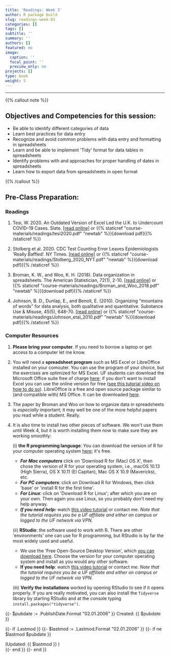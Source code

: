 ```yaml
---
title: 'Readings: Week 3'
author: R package build
slug: readings-week-03
categories: []
tags: []
subtitle: ''
summary: ''
authors: []
featured: no
image:
  caption: ''
  focal_point: ''
  preview_only: no
projects: []
type: book
weight: 5
---
```


---

{{% callout note %}}

## **Objectives and Competencies for this session:**

  * Be able to identify different categories of data   
  * Learn best practices for data entry
  * Recognize and avoid common problems with data entry and formatting in spreadsheets
  * Learn and be able to implement 'Tidy' format for data tables in spreadsheets
  * Identify problems with and approaches for proper handling of dates in spreadsheets
  * Learn how to export data from spreadsheets in open format

{{% /callout %}}

## **Pre-Class Preparation:**
 
### **Readings**

1.  Tesi, W. 2020. An Outdated Version of Excel Led the U.K. to Undercount COVID-19 Cases. Slate. [[read online]](https://slate.com/technology/2020/10/u-k-covid-19-spike-caused-by-microsoft-excel-error.html) or {{% staticref "course-materials/readings/tesi2020.pdf" "newtab" %}}[download pdf]{{% /staticref %}}
        
        
2. Stolberg et al. 2020. CDC Test Counting Error Leaves Epidemiologists ‘Really Baffled’. NY Times.  [[read online]](https://www.nytimes.com/2020/05/22/us/politics/coronavirus-tests-cdc.html?referringSource=articleShare) or {{% staticref "course-materials/readings/Stolberg_2020_NYT.pdf" "newtab" %}}[download pdf]{{% /staticref %}}
        

3.  Broman, K. W., and Woo, K. H. (2018). Data organization in spreadsheets. The American Statistician, 72(1), 2-10.  [[read online]](https://www.tandfonline.com/doi/full/10.1080/00031305.2017.1375989) or {{% staticref "course-materials/readings/Broman_and_Woo_2018.pdf" "newtab" %}}[download pdf]{{% /staticref %}}

4.  Johnson, B. D., Dunlap, E., and Benoit, E. (2010). Organizing "mountains of words" for data analysis, both qualitative and quantitative. Substance Use & Misuse, 45(5), 648-70.  [[read online]](https://www.tandfonline.com/doi/abs/10.3109/10826081003594757?journalCode=isum20) or {{% staticref "course-materials/readings/Johnson_etal_2010.pdf" "newtab" %}}[download pdf]{{% /staticref %}}


### Computer Resources

1. **Please bring your computer**. If you need to borrow a laptop or get access to a computer let me know.
    
2. You will need a **spreadsheet program** such as MS Excel or LibreOffice installed on your comouter. You can use the program of your choice, but the exercises are optimized for MS Excel. UF students can download the Microsoft Office suite free of charge [here](https://it.ufl.edu/services/gatorcloud-microsoft-office-online); if you don't want to install Excel you can use the online version for free ([see this tutorial video on how to do so](https://youtu.be/ePrGRj9o7sU)). LibreOffice is a free and open source package similar to (and compatible with) MS Office. It can be downloaded [here](https://www.libreoffice.org/).

3. The paper by Broman and Woo on how to organize data in spreadsheets is *especially* important; it may well be one of the more helpful papers you read while a student. Really.

4. It is also time to install two other pieces of software. We won't use them until Week 4, but it is worth installing them now to make sure they are working smoothly:  
    
    (i) **the R programming language**: You can download the version of R for your computer operating system [here](https://cran.rstudio.com/); it's free.
    
      * **_For Mac computers_** click on 'Download R for (Mac) OS X', then chose the version of R for your operating system, i.e., macOS 10.13 (High Sierra), OS X 10.11 (El Capitan), Mac OS X 10.9 (Mavericks), etc.  
      * **_For PC computers_**: click on Download R for Windows, then click 'base' or 'install R for the first time'.  
      * **_For Linux_**: click on 'Download R for Linux'; after which you are on your own. Then again you use Linux, so you probably don't need my help anyway.  
      * **_If you need help:_** watch [this video tutorial](https://www.linkedin.com/learning/learning-r-2/installing-r?u=41282748) or contact me. _Note that the tutorial requires you be a UF affiliate and either on campus or logged to the UF network via VPN_.   
        
    (ii) **RStudio**: the software used to work with R. There are other 'environments' one can use for R programming, but RStudio is by far the most widely used and useful. 

      * We use the 'Free Open-Source Desktop Version', which [you can download here](https://rstudio.com/products/rstudio/download/#download). Choose the version for your computer operating system and install as you would any other software. 
      * **If you need help**: watch [this video tutorial](https://www.linkedin.com/learning/learning-r-2/installing-rstudio?u=41282748) or contact me. _Note that the tutorial requires you be a UF affiliate and either on campus or logged to the UF network via VPN_. 
    
    (iii) **Verify the installations** worked by opening RStudio to see if it opens properly. If you are really motivated, you can also install the `Tidyverse` library by starting RStudio and at the console typing `install.packages("tidyverse")`.


<!-- Created Date -->
{{- $pubdate := .PublishDate.Format "02.01.2006" }}
Created: 
<time datetime="{{ .PublishDate }}" title="{{ .PublishDate }}">
    {{ $pubdate }}
</time>

<!-- Last Updated Date -->
{{- if .Lastmod }}
    {{- $lastmod := .Lastmod.Format "02.01.2006" }}
    {{- if ne $lastmod $pubdate }}
        <div class="post-info-last-mod">
            (Updated: 
            <time datetime="{{ .Lastmod }}" title="{{ .Lastmod }}">
                {{ $lastmod }}
            </time>)
        </div>
    {{- end }}
{{- end }}


